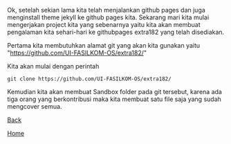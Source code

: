 Ok, setelah sekian lama kita telah menjalankan github pages dan juga menginstall theme jekyll ke github pages kita. Sekarang mari kita mulai
mengerjakan project kita yang sebenarnya yaitu kita akan membuat pengalaman kita sehari-hari ke githubpages extra182 yang telah
disediakan.

Pertama kita membutuhkan alamat git yang akan kita gunakan yaitu "https://github.com/UI-FASILKOM-OS/extra182/"

Kita akan mulai dengan perintah

```
git clone https://github.com/UI-FASILKOM-OS/extra182/
```

Kemudian kita akan membuat Sandbox folder pada git tersebut, karena ada tiga orang yang berkontribusi maka kita membuat satu file saja yang sudah mengcover semua.

[Back](https://farz-hkh.github.io/Exercise/Logs.html)

[Home](https://farz-hkh.github.io/Exercise/)
